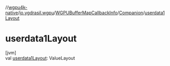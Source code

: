 //[wgpu4k-native](../../../../index.md)/[io.ygdrasil.wgpu](../../index.md)/[WGPUBufferMapCallbackInfo](../index.md)/[Companion](index.md)/[userdata1Layout](userdata1-layout.md)

# userdata1Layout

[jvm]\
val [userdata1Layout](userdata1-layout.md): ValueLayout